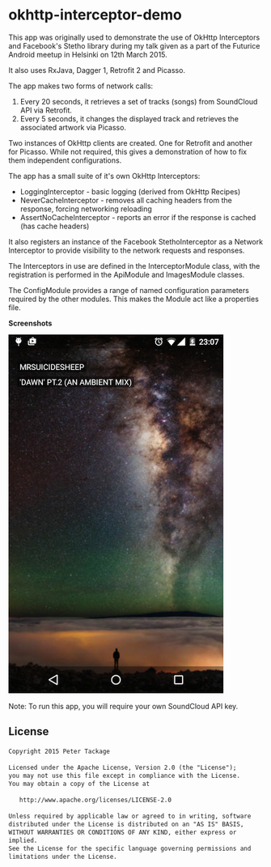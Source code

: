 okhttp-interceptor-demo
=======================

This app was originally used to demonstrate the use of OkHttp Interceptors and Facebook's Stetho
library during my talk given as a part of the Futurice Android meetup in Helsinki on 12th March 2015.


It also uses RxJava, Dagger 1, Retrofit 2 and Picasso.

The app makes two forms of network calls:

1. Every 20 seconds, it retrieves a set of tracks (songs) from SoundCloud API via Retrofit.
2. Every 5 seconds, it changes the displayed track and retrieves the associated artwork via Picasso.

Two instances of OkHttp clients are created. One for Retrofit and another for Picasso. While not required,
this gives a demonstration of how to fix them independent configurations. 

The app has a small suite of it's own OkHttp Interceptors:

* LoggingInterceptor - basic logging (derived from OkHttp Recipes)
* NeverCacheInterceptor - removes all caching headers from the response, forcing networking reloading
* AssertNoCacheInterceptor - reports an error if the response is cached (has cache headers)

It also registers an instance of the Facebook StethoInterceptor as a Network Interceptor to provide visibility to the network requests and responses.

The Interceptors in use are defined in the InterceptorModule class, with the registration is performed in the ApiModule and ImagesModule classes.

The ConfigModule provides a range of named configuration parameters required by the other modules. This makes the Module act like a properties file.

**Screenshots**

![An example screenshot](https://github.com/peter-tackage/assets/raw/master/screenshots/okhttp-interceptor-demo/Screenshot_2015-03-31-23-07-20.png)

Note: To run this app, you will require your own SoundCloud API key.

License
-------

    Copyright 2015 Peter Tackage

    Licensed under the Apache License, Version 2.0 (the "License");
    you may not use this file except in compliance with the License.
    You may obtain a copy of the License at

       http://www.apache.org/licenses/LICENSE-2.0

    Unless required by applicable law or agreed to in writing, software
    distributed under the License is distributed on an "AS IS" BASIS,
    WITHOUT WARRANTIES OR CONDITIONS OF ANY KIND, either express or implied.
    See the License for the specific language governing permissions and
    limitations under the License.